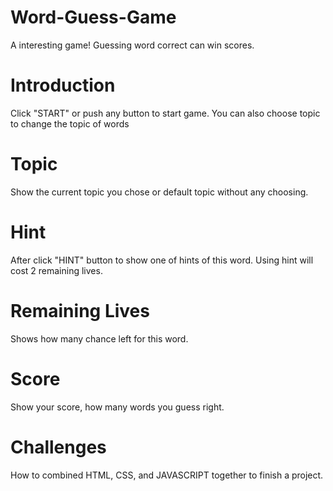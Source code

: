 # Word-Guess-Game

A interesting game! Guessing word correct can win scores.

# Introduction

Click "START" or push any button to start game. You can also choose topic to change the topic of words

# Topic 

Show the current topic you chose or default topic without any choosing.

# Hint 

After click "HINT" button to show one of hints of this word. Using hint will cost 2 remaining lives.

# Remaining Lives

Shows how many chance left for this word.

# Score

Show your score, how many words you guess right.

# Challenges

How to combined HTML, CSS, and JAVASCRIPT together to finish a project.
